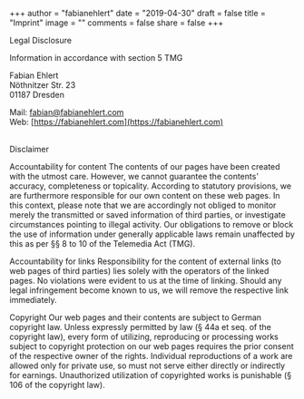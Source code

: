 +++
author = "fabianehlert"
date = "2019-04-30"
draft = false
title = "Imprint"
image = ""
comments = false
share = false
+++

Legal Disclosure

Information in accordance with section 5 TMG

Fabian Ehlert<br>
Nöthnitzer Str. 23<br>
01187 Dresden<br>

Mail: [fabian@fabianehlert.com](mailto:fabian@fabianehlert.com)<br>
Web: [https://fabianehlert.com](https://fabianehlert.com)<br>

<br>
Disclaimer

Accountability for content
The contents of our pages have been created with the utmost care. However, we cannot guarantee the contents' accuracy, completeness or topicality. According to statutory provisions, we are furthermore responsible for our own content on these web pages. In this context, please note that we are accordingly not obliged to monitor merely the transmitted or saved information of third parties, or investigate circumstances pointing to illegal activity. Our obligations to remove or block the use of information under generally applicable laws remain unaffected by this as per §§ 8 to 10 of the Telemedia Act (TMG).

Accountability for links
Responsibility for the content of external links (to web pages of third parties) lies solely with the operators of the linked pages. No violations were evident to us at the time of linking. Should any legal infringement become known to us, we will remove the respective link immediately.

Copyright
Our web pages and their contents are subject to German copyright law. Unless expressly permitted by law (§ 44a et seq. of the copyright law), every form of utilizing, reproducing or processing works subject to copyright protection on our web pages requires the prior consent of the respective owner of the rights. Individual reproductions of a work are allowed only for private use, so must not serve either directly or indirectly for earnings. Unauthorized utilization of copyrighted works is punishable (§ 106 of the copyright law).
